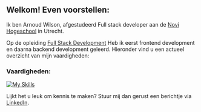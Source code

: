 ## Welkom! Even voorstellen:

Ik ben Arnoud Wilson, afgestudeerd Full stack developer aan de [Novi Hogeschool](https://www.novi.nl/) in Utrecht. 

Op de opleiding [Full Stack Development](https://www.novi.nl/full-stack-developer/) Heb ik eerst frontend development en daarna backend development geleerd. Hieronder vind u een actueel overzicht van mijn vaardigheden:

### Vaardigheden:
[![My Skills]([https://skillicons.dev/icons?i=html,css,js,figma,bootstrap,react,git,nodejs,postman)](https://skillicons.dev](https://skillicons.dev/icons?i=idea,vscode,git,github,figma,postman,html,css,js,nodejs,bootstrap,react,java,maven,spring,postgres)](https://skillicons.dev))

Lijkt het u leuk om kennis te maken? Stuur mij dan gerust een berichtje via [LinkedIn](https://www.linkedin.com/in/arnoud-wilson/).
